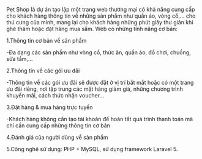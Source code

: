 
 
Pet Shop là dự án tạo lập một trang web thương mại có khả năng cung cấp cho khách hàng thông tin về những sản phẩm như quần áo, vòng cổ,... cho thú cưng của mình, mang lại cho khách hàng những phút giây thư giãn khi ghé thăm hoặc đặt hàng mua sắm. 
Web có những tính năng cơ bản:

  1.Thông tin cơ bản về sản phẩm 
  
  -Đa dạng các sản phẩm như vòng cổ, thức ăn, quần áo, đồ chơi, chuồng, sữa tắm,... 
    
  2.Thông tin về các gói ưu đãi 
  
  -Thông tin về các gói ưu đãi sẽ được đặt ở vị trí bắt mắt hoặc có một trang ưu đãi riêng, nơi tập   trung các mặt hàng giảm giá, những chương trình khuyến mãi, cách thức nhận voucher... 
  
  3.Đặt hàng & mua hàng trực tuyến 
  
  -Khách hàng không cần tạo tài khoản để hoàn tất quá trình thanh toán mà chỉ cần cung cấp những thông tin cơ bản 
    
  4.Đánh giá của người dùng về sản phẩm

  5.Công nghệ sử dụng: PHP + MySQL, sử dụng framework Laravel 5.
